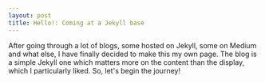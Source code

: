 ```yaml
---
layout: post
title: Hello!: Coming at a Jekyll base
---
```


After going through a lot of blogs, some hosted on Jekyll, some on Medium and what else, I have finally decided
to make this my own page. The blog is a simple Jekyll one which matters more on the content than the display, 
which I particularly liked. So, let's begin the journey! 
